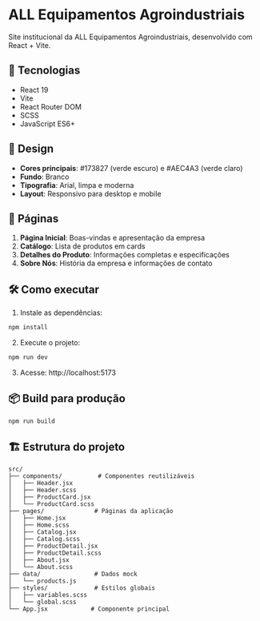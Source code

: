 # ALL Equipamentos Agroindustriais

Site institucional da ALL Equipamentos Agroindustriais, desenvolvido com React + Vite.

## 🚀 Tecnologias

- React 19
- Vite
- React Router DOM
- SCSS
- JavaScript ES6+

## 🎨 Design

- **Cores principais**: #173827 (verde escuro) e #AEC4A3 (verde claro)
- **Fundo**: Branco
- **Tipografia**: Arial, limpa e moderna
- **Layout**: Responsivo para desktop e mobile

## 📄 Páginas

1. **Página Inicial**: Boas-vindas e apresentação da empresa
2. **Catálogo**: Lista de produtos em cards
3. **Detalhes do Produto**: Informações completas e especificações
4. **Sobre Nós**: História da empresa e informações de contato

## 🛠️ Como executar

1. Instale as dependências:
```bash
npm install
```

2. Execute o projeto:
```bash
npm run dev
```

3. Acesse: http://localhost:5173

## 📦 Build para produção

```bash
npm run build
```

## 🏗️ Estrutura do projeto

```
src/
├── components/          # Componentes reutilizáveis
│   ├── Header.jsx
│   ├── Header.scss
│   ├── ProductCard.jsx
│   └── ProductCard.scss
├── pages/              # Páginas da aplicação
│   ├── Home.jsx
│   ├── Home.scss
│   ├── Catalog.jsx
│   ├── Catalog.scss
│   ├── ProductDetail.jsx
│   ├── ProductDetail.scss
│   ├── About.jsx
│   └── About.scss
├── data/               # Dados mock
│   └── products.js
├── styles/             # Estilos globais
│   ├── variables.scss
│   └── global.scss
└── App.jsx            # Componente principal
```